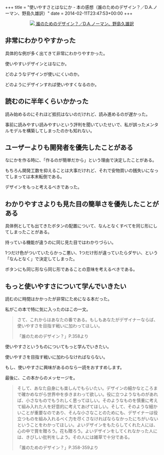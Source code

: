 +++
title = "使いやすさとはなにか - 本の感想（誰のためのデザイン？／D.A.ノーマン、野島久雄訳）"
date = 2014-02-11T23:47:53+00:00
+++

<div style="text-align: center;">
  <a href="http://www.amazon.co.jp/gp/product/478850362X/ref=as_li_ss_il?ie=UTF8&#038;camp=247&#038;creative=7399&#038;creativeASIN=478850362X&#038;linkCode=as2&#038;tag=5000164-22"><img border="0" src="http://ws-fe.amazon-adsystem.com/widgets/q?_encoding=UTF8&#038;ASIN=478850362X&#038;Format=_SL160_&#038;ID=AsinImage&#038;MarketPlace=JP&#038;ServiceVersion=20070822&#038;WS=1&#038;tag=5000164-22" />
<span>誰のためのデザイン？／D.A.ノーマン、野島久雄訳</span></a><img src="http://ir-jp.amazon-adsystem.com/e/ir?t=5000164-22&#038;l=as2&#038;o=9&#038;a=478850362X" width="1" height="1" border="0" alt="" style="border:none !important; margin:0px !important;" />
</div>

## 非常にわかりやすかった

具体的な例が多く出てきて非常にわかりやすかった。

使いやすいデザインとはなにか。

どのようなデザインが使いにくいのか。

どのようにデザインすれば使いやすくなるのか。

## 読むのに半年くらいかかった

読み始めるのにそれほど抵抗はないのだけれど、読み進めるのが遅かった。

事前に読みやすい読みやすいという評判を聞いていたせいで、私が誤ったメンタルモデルを構築してしまったのかも知れない。

## ユーザーよりも開発者を優先したことがある

なにかを作る時に、「作るのが簡単だから」という理由で決定したことがある。

もちろん開発工数を抑えることは大事だけれど、それで安物買いの銭失いになってしまっては本末転倒である。

デザインをもっと考えるべきであった。

## わかりやすさよりも見た目の簡単さを優先したことがある

具体例としても出てきたボタンの配置について、なんとなくすべてを同じ形にしてしまったことがある。

持っている機能が違うのに同じ見た目ではわかりづらい。

1つだけ色がついていたらかっこ悪い、1つだけ形が違っていたらダサい、という「なんとなく」で決定してしまった。

ボタンにも同じ形なら同じ形であることの意味を考えるべきである。

## もっと使いやすさについて学んでいきたい

読むのに時間はかかったが非常にためになる本だった。

私がこの本で特に気に入ったのはこの一文。 

> さて、これからはあなたの番である。もしもあなたがデザイナーならば、使いやすさを目指す戦いに加わってほしい。
> 
>
>   「誰のためのデザイン？」P.358より
>

使いやすさというものについてもっと学んでいきたい。

使いやすさを目指す戦いに加わらなければならない。

もし、使いやすさに興味があるのなら一読をおすすめします。

最後に、この本からのメッセージを。 

> そして、あなた自身にも楽しんでもらいたい。デザインの細かなところまで確かめながら世界中を歩きまわって欲しい。役に立つようなものがあれば、小さなものでもうれしく思ってほしい。そのようなものを慎重に考えて組み入れた人を好意的に考えてあげてほしい。そして、そのような細かいことが重要なのであり、そんな小さなことのためにも、デザイナーは役立つものを組み入れるべく力を尽くさなければならなかったにちがいないということをわかってほしい。よいデザインをもたらしてくれた人には、心の中で賞を贈ろう。花も贈ろう。よいデザインをしてくれなかった人には、きびしい批判をしよう。その人には雑草で十分である。
> 
>
>   「誰のためのデザイン？」P.358-359より
>
